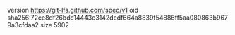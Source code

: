 version https://git-lfs.github.com/spec/v1
oid sha256:72ce8df26bdc14443e3142dedf664a8839f54886ff5aa080863b9679a3cfdaa2
size 5902
